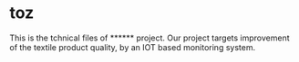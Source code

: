 # toz
This is the tchnical files of ****** project. 
Our project targets improvement of the textile product quality,
by an IOT based monitoring system.
